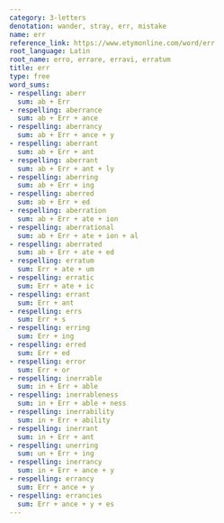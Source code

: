 ```yaml
---
category: 3-letters
denotation: wander, stray, err, mistake
name: err
reference_link: https://www.etymonline.com/word/err
root_language: Latin
root_name: erro, errare, erravi, erratum
title: err
type: free
word_sums:
- respelling: aberr
  sum: ab + Err
- respelling: aberrance
  sum: ab + Err + ance
- respelling: aberrancy
  sum: ab + Err + ance + y
- respelling: aberrant
  sum: ab + Err + ant
- respelling: aberrant
  sum: ab + Err + ant + ly
- respelling: aberring
  sum: ab + Err + ing
- respelling: aberred
  sum: ab + Err + ed
- respelling: aberration
  sum: ab + Err + ate + ion
- respelling: aberrational
  sum: ab + Err + ate + ion + al
- respelling: aberrated
  sum: ab + Err + ate + ed
- respelling: erratum
  sum: Err + ate + um
- respelling: erratic
  sum: Err + ate + ic
- respelling: errant
  sum: Err + ant
- respelling: errs
  sum: Err + s
- respelling: erring
  sum: Err + ing
- respelling: erred
  sum: Err + ed
- respelling: error
  sum: Err + or
- respelling: inerrable
  sum: in + Err + able
- respelling: inerrableness
  sum: in + Err + able + ness
- respelling: inerrability
  sum: in + Err + ability
- respelling: inerrant
  sum: in + Err + ant
- respelling: unerring
  sum: un + Err + ing
- respelling: inerrancy
  sum: in + Err + ance + y
- respelling: errancy
  sum: Err + ance + y
- respelling: errancies
  sum: Err + ance + y + es
---
```

